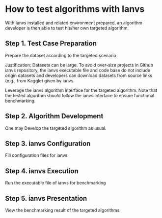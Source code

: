 # How to test algorithms with Ianvs

With Ianvs installed and related environment prepared, an algorithm developer is then able to test his/her own targeted algorithm. 

## Step 1. Test Case Preparation 
  
Prepare the dataset according to the targeted scenario 
  
Justification: Datasets can be large. To avoid over-size projects in Github ianvs repository, the ianvs executable file and code base do not include origin datasets and developers can download datasets from source links (e.g., from Kaggle) given by ianvs. 

Leverage the ianvs algorithm interface for the targeted algorithm. 
Note that the tested algorithm should follow the ianvs interface to ensure functional benchmarking.
  
## Step 2. Algorithm Development

One may Develop the targeted algorithm as usual. 

## Step 3. ianvs Configuration

Fill configuration files for ianvs

## Step 4. ianvs Execution

Run the executable file of ianvs for benchmarking
   
## Step 5. ianvs Presentation

View the benchmarking result of the targeted algorithms